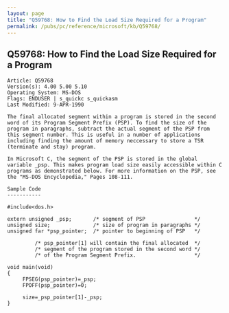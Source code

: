 ```yaml
---
layout: page
title: "Q59768: How to Find the Load Size Required for a Program"
permalink: /pubs/pc/reference/microsoft/kb/Q59768/
---
```


## Q59768: How to Find the Load Size Required for a Program

	Article: Q59768
	Version(s): 4.00 5.00 5.10
	Operating System: MS-DOS
	Flags: ENDUSER | s_quickc s_quickasm
	Last Modified: 9-APR-1990
	
	The final allocated segment within a program is stored in the second
	word of its Program Segment Prefix (PSP). To find the size of the
	program in paragraphs, subtract the actual segment of the PSP from
	this segment number. This is useful in a number of applications
	including finding the amount of memory neccessary to store a TSR
	(terminate and stay) program.
	
	In Microsoft C, the segment of the PSP is stored in the global
	variable _psp. This makes program load size easily accessible within C
	programs as demonstrated below. For more information on the PSP, see
	the "MS-DOS Encyclopedia," Pages 108-111.
	
	Sample Code
	-----------
	
	#include<dos.h>
	
	extern unsigned _psp;       /* segment of PSP                */
	unsigned size;              /* size of program in paragraphs */
	unsigned far *psp_pointer;  /* pointer to beginning of PSP   */
	
	         /* psp_pointer[1] will contain the final allocated  */
	         /* segment of the program stored in the second word */
	         /* of the Program Segment Prefix.                   */
	
	void main(void)
	{
	     FPSEG(psp_pointer)=_psp;
	     FPOFF(psp_pointer)=0;
	
	     size=_psp_pointer[1]-_psp;
	}
